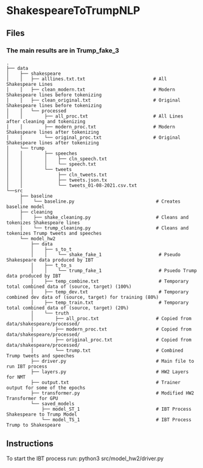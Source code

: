 # ShakespeareToTrumpNLP

## Files
### The main results are in Trump_fake_3
    .
    ├── data
    │    ├── shakespeare  
    │    │   ├── alllines.txt.txt                         # All Shakespeare Lines 
    │    │   ├── clean_modern.txt                         # Modern Shakespeare lines before tokenizing
    │    │   ├── clean_original.txt                       # Original Shakespeare lines before tokenizing
    │    │   └── processed
    │    │        ├── all_proc.txt                        # All Lines after cleaning and tokenizing
    │    │        ├── modern_proc.txt                     # Modern Shakespeare lines after tokenizing
    │    │        └── original_proc.txt                   # Original Shakespeare lines after tokenizing
    │    └── trump
    │    │        ├── speeches
    │    │        │    ├── cln_speech.txt
    │    │        │    └── speech.txt
    │    │        └── tweets 
    │    │             ├── cln_tweets.txt 
    │    │             ├── tweets.json.tx
    │    │             └── tweets_01-08-2021.csv.txt
    └──src                    
         ├── baseline 
         │    └── baseline.py                              # Creates baseline model
         ├── cleaning   
         │    ├── shake_cleaning.py                        # Cleans and tokenizes Shakespeare lines
         │    └── trump_cleaning.py                        # Cleans and tokenizes Trump tweets and speeches
         └── model_hw2
             ├── data
             │    ├── s_to_t
             │    │    └── shake_fake_1                     # Pseudo Shakespeare data produced by IBT
             │    ├── t_to_s
             │    │    └── trump_fake_1                     # Psuedo Trump data produced by IBT 
             │    ├── temp_combine.txt                      # Temporary total combined data of (source, target) (100%)
             │    ├── temp_dev.txt                          # Temporary combined dev data of (source, target) for training (80%)
             │    ├── temp_train.txt                        # Temporary total combined data of (source, target) (20%)
             │    └── truth
             │        ├── all_proc.txt                     # Copied from data/shakespeare/processed/
             │        ├── modern_proc.txt                  # Copied from data/shakespeare/processed/
             │        ├── original_proc.txt                # Copied from data/shakespeare/processed/
             │        └── trump.txt                        # Combined Trump tweets and speeches
             ├── driver.py                                 # Main file to run IBT process
             ├── layers.py                                 # HW2 Layers for NMT
             ├── output.txt                                # Trainer output for some of the epochs
             ├── transformer.py                            # Modified HW2 Transformer for GPU
             └── saved_models   
                 ├── model_ST_1                            # IBT Process Shakespeare to Trump Model
                 └── model_TS_1                            # IBT Process Trump to Shakespeare

## Instructions
To start the IBT process run:
   python3 src/model_hw2/driver.py
